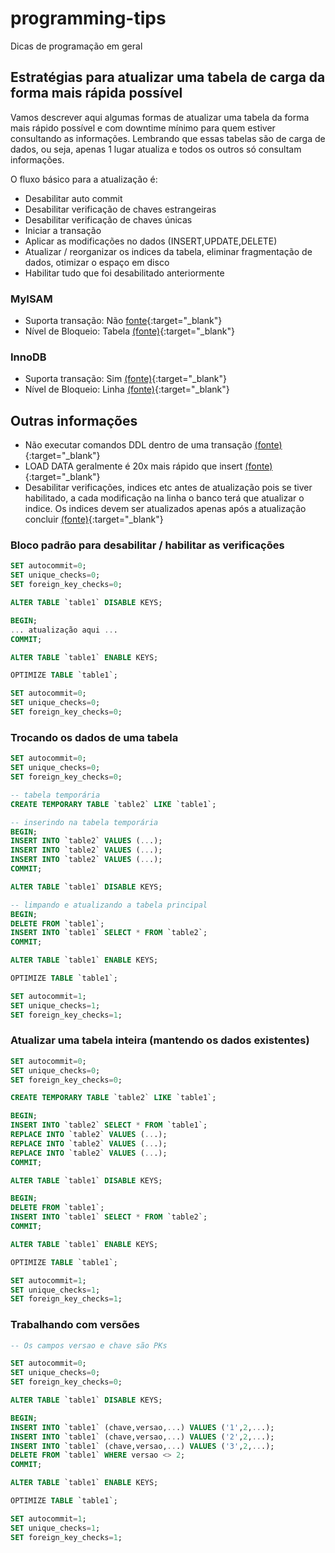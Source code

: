 # programming-tips
Dicas de programação em geral

## Estratégias para atualizar uma tabela de carga da forma mais rápida possível

Vamos descrever aqui algumas formas de atualizar uma tabela da forma mais rápido possível e com downtime mínimo
para quem estiver consultando as informações. Lembrando que essas tabelas são de carga de dados, ou seja, 
apenas 1 lugar atualiza e todos os outros só consultam informações.

O fluxo básico para a atualização é:
- Desabilitar auto commit
- Desabilitar verificação de chaves estrangeiras
- Desabilitar verificação de chaves únicas
- Iniciar a transação
- Aplicar as modificações no dados (INSERT,UPDATE,DELETE)
- Atualizar / reorganizar os indices da tabela, eliminar fragmentação de dados, otimizar o espaço em disco
- Habilitar tudo que foi desabilitado anteriormente

### MyISAM
- Suporta transação: Não [fonte](https://dev.mysql.com/doc/refman/5.6/en/myisam-storage-engine.html){:target="_blank"}
- Nível de Bloqueio: Tabela [(fonte)](https://dev.mysql.com/doc/refman/5.7/en/internal-locking.html){:target="_blank"}

### InnoDB
- Suporta transação: Sim [(fonte)](https://dev.mysql.com/doc/refman/8.0/en/innodb-transaction-model.html){:target="_blank"}
- Nível de Bloqueio: Linha [(fonte)](https://dev.mysql.com/doc/refman/5.7/en/innodb-locking.html#:~:text=InnoDB%20performs%20row%2Dlevel%20locking,gap%E2%80%9D%20before%20that%20index%20record.){:target="_blank"}

## Outras informações
- Não executar comandos DDL dentro de uma transação [(fonte)](https://dev.mysql.com/doc/refman/8.0/en/implicit-commit.html){:target="_blank"}
- LOAD DATA geralmente é 20x mais rápido que insert [(fonte)](https://dev.mysql.com/doc/refman/5.7/en/insert-optimization.html){:target="_blank"}
- Desabilitar verificações, indices etc antes de atualização pois se tiver habilitado, a cada modificação na linha
o banco terá que atualizar o indice. Os indices devem ser atualizados apenas após a atualização concluir [(fonte)](https://dev.mysql.com/doc/refman/5.7/en/optimizing-innodb-bulk-data-loading.html){:target="_blank"}

### Bloco padrão para desabilitar / habilitar as verificações

```sql
SET autocommit=0; 
SET unique_checks=0; 
SET foreign_key_checks=0;

ALTER TABLE `table1` DISABLE KEYS;

BEGIN;
... atualização aqui ...
COMMIT;

ALTER TABLE `table1` ENABLE KEYS;

OPTIMIZE TABLE `table1`;

SET autocommit=0;
SET unique_checks=0;
SET foreign_key_checks=0;
```

### Trocando os dados de uma tabela

```sql
SET autocommit=0; 
SET unique_checks=0; 
SET foreign_key_checks=0;

-- tabela temporária
CREATE TEMPORARY TABLE `table2` LIKE `table1`;

-- inserindo na tabela temporária
BEGIN;
INSERT INTO `table2` VALUES (...);
INSERT INTO `table2` VALUES (...);
INSERT INTO `table2` VALUES (...);
COMMIT;

ALTER TABLE `table1` DISABLE KEYS;

-- limpando e atualizando a tabela principal
BEGIN;
DELETE FROM `table1`;
INSERT INTO `table1` SELECT * FROM `table2`;
COMMIT;

ALTER TABLE `table1` ENABLE KEYS;

OPTIMIZE TABLE `table1`;

SET autocommit=1;
SET unique_checks=1;
SET foreign_key_checks=1;
```

### Atualizar uma tabela inteira (mantendo os dados existentes) 
```sql
SET autocommit=0; 
SET unique_checks=0; 
SET foreign_key_checks=0;

CREATE TEMPORARY TABLE `table2` LIKE `table1`;

BEGIN;
INSERT INTO `table2` SELECT * FROM `table1`;
REPLACE INTO `table2` VALUES (...);
REPLACE INTO `table2` VALUES (...);
REPLACE INTO `table2` VALUES (...);
COMMIT;

ALTER TABLE `table1` DISABLE KEYS;

BEGIN;
DELETE FROM `table1`;
INSERT INTO `table1` SELECT * FROM `table2`;
COMMIT;

ALTER TABLE `table1` ENABLE KEYS;

OPTIMIZE TABLE `table1`;

SET autocommit=1;
SET unique_checks=1;
SET foreign_key_checks=1; 
```

### Trabalhando com versões

```sql
-- Os campos versao e chave são PKs

SET autocommit=0; 
SET unique_checks=0; 
SET foreign_key_checks=0;

ALTER TABLE `table1` DISABLE KEYS;

BEGIN;
INSERT INTO `table1` (chave,versao,...) VALUES ('1',2,...);
INSERT INTO `table1` (chave,versao,...) VALUES ('2',2,...);
INSERT INTO `table1` (chave,versao,...) VALUES ('3',2,...);
DELETE FROM `table1` WHERE versao <> 2;
COMMIT;

ALTER TABLE `table1` ENABLE KEYS;

OPTIMIZE TABLE `table1`;

SET autocommit=1;
SET unique_checks=1;
SET foreign_key_checks=1; 
```